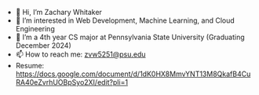 - 👋 Hi, I’m Zachary Whitaker
- 👀 I’m interested in Web Development, Machine Learning, and Cloud Engineering
- 🌱 I’m a 4th year CS major at Pennsylvania State University (Graduating December 2024)
- 📫 How to reach me: zvw5251@psu.edu
- Resume: https://docs.google.com/document/d/1dK0HX8MmvYNT13M8QkafB4CuRA40eZvrhUOBpSyo2XI/edit?pli=1

<!---
MajaSLash/MajaSLash is a ✨ special ✨ repository because its `README.md` (this file) appears on your GitHub profile.
You can click the Preview link to take a look at your changes.
--->
